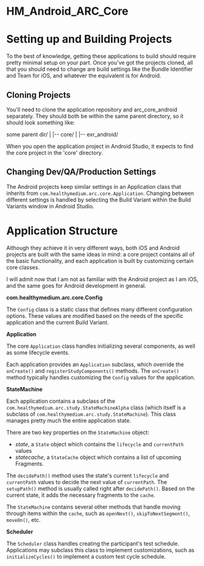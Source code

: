 # HM_Android_ARC_Core


Setting up and Building Projects
================================

To the best of knowledge, getting these applications to build should require pretty minimal setup on your part. Once you've got the projects cloned, all that you should need to change are build settings like the Bundle Identifier and Team for iOS, and whatever the equivalent is for Android.


Cloning Projects
----------------

You'll need to clone the application repository and arc_core_android separately. They should both be within the same parent directory, so it should look something like:

some parent dir/
|
|-- core/
|
|-- exr_android/


When you open the application project in Android Studio, it expects to find the core project in the 'core' directory.


Changing Dev/QA/Production Settings
-----------------------------

The Android projects keep similar settings in an Application class that inherits from `com.healthymedium.arc.core.Application`. Changing between different settings is handled by selecting the Build Variant within the Build Variants window in Android Studio.


Application Structure
=====================

Although they achieve it in very different ways, both iOS and Android projects are built with the same ideas in mind: a core project contains all of the basic functionality, and each application is built by customizing certain core classes. 

I will admit now that I am not as familiar with the Android project as I am iOS, and the same goes for Android development in general. 

**com.healthymedium.arc.core.Config**

The `Config` class is a static class that defines many different configuration options. These values are modified based on the needs of the specific application and the current Build Variant.

**Application**

The core `Application` class handles initializing several components, as well as some lifecycle events. 

Each application provides an `Application` subclass, which override the `onCreate()` and `registerStudyComponents()` methods. The `onCreate()` method typically handles customizing the `Config` values for the application.

**StateMachine**

Each application contains a subclass of the `com.healthymedium.arc.study.StateMachineAlpha` class (which itself is a subclass of `com.healthymedium.arc.study.StateMachine`). This class manages pretty much the entire application state. 

There are two key properties on the `StateMachine` object:
- *state*, a `State` object which contains the `lifecycle` and `currentPath` values
- *statecache*, a `StateCache` object which contains a list of upcoming Fragments.

The `decidePath()` method uses the state's current `lifecycle` and `currentPath` values to decide the next value of `currentPath`.
The `setupPath()` method is usually called right after `decidePath()`. Based on the current state, it adds the necessary fragments to the `cache`.

The `StateMachine` contains several other methods that handle moving through items within the `cache`, such as `openNext()`, `skipToNextSegment()`, `moveOn()`, etc.

**Scheduler**

The `Scheduler` class handles creating the participant's test schedule. Applications may subclass this class to implement customizations, such as `initializeCycles()` to implement a custom test cycle schedule.
